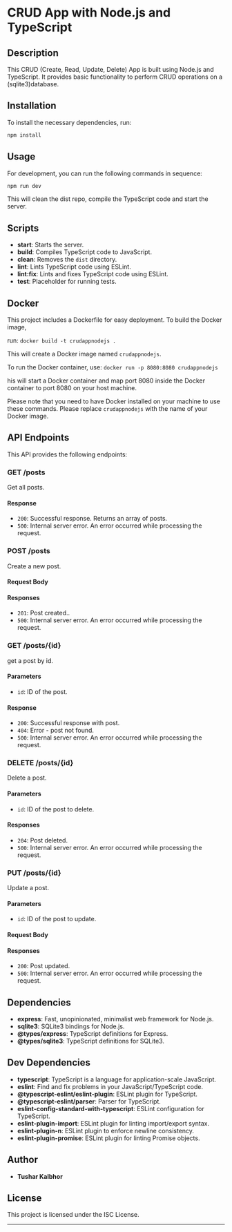 
# CRUD App with Node.js and TypeScript

## Description

This CRUD (Create, Read, Update, Delete) App is built using Node.js and TypeScript. It provides basic functionality to perform CRUD operations on a (sqlite3)database.

## Installation

To install the necessary dependencies, run:

```bash
npm install
```

## Usage

For development, you can run the following commands in sequence:
```bash
npm run dev
```
This will clean the dist repo, compile the TypeScript code and start the server.

## Scripts

- **start**: Starts the server.
- **build**: Compiles TypeScript code to JavaScript.
- **clean**: Removes the `dist` directory.
- **lint**: Lints TypeScript code using ESLint.
- **lint:fix**: Lints and fixes TypeScript code using ESLint.
- **test**: Placeholder for running tests.




## Docker

This project includes a Dockerfile for easy deployment. To build the Docker image,

run: ``docker build -t crudappnodejs .``

This will create a Docker image named `crudappnodejs`.

To run the Docker container, 
use:
``docker run -p 8080:8080 crudappnodejs``

his will start a Docker container and map port 8080 inside the Docker container to port 8080 on your host machine.

Please note that you need to have Docker installed on your machine to use these commands.
Please replace `crudappnodejs` with the name of your Docker image.

## API Endpoints

This API provides the following endpoints:

### GET /posts

Get all posts.

#### Response

- `200`: Successful response. Returns an array of posts.
- `500`: Internal server error. An error occurred while processing the request.

### POST /posts

Create a new post.

#### Request Body
#### Responses

- `201`: Post created..
- `500`: Internal server error. An error occurred while processing the request.

### GET /posts/{id}

get a post by id.

#### Parameters

- `id`: ID of the post.
#### Response

- `200`: Successful response with post.
- `404`: Error - post not found.
- `500`: Internal server error. An error occurred while processing the request.


### DELETE /posts/{id}

Delete a post.

#### Parameters

- `id`: ID of the post to delete.

#### Responses

- `204`: Post deleted.
- `500`: Internal server error. An error occurred while processing the request.

### PUT /posts/{id}

Update a post.

#### Parameters

- `id`: ID of the post to update.

#### Request Body

#### Responses

- `200`: Post updated.
- `500`: Internal server error. An error occurred while processing the request.
## Dependencies

- **express**: Fast, unopinionated, minimalist web framework for Node.js.
- **sqlite3**: SQLite3 bindings for Node.js.
- **@types/express**: TypeScript definitions for Express.
- **@types/sqlite3**: TypeScript definitions for SQLite3.

## Dev Dependencies

- **typescript**: TypeScript is a language for application-scale JavaScript.
- **eslint**: Find and fix problems in your JavaScript/TypeScript code.
- **@typescript-eslint/eslint-plugin**: ESLint plugin for TypeScript.
- **@typescript-eslint/parser**: Parser for TypeScript.
- **eslint-config-standard-with-typescript**: ESLint configuration for TypeScript.
- **eslint-plugin-import**: ESLint plugin for linting import/export syntax.
- **eslint-plugin-n**: ESLint plugin to enforce newline consistency.
- **eslint-plugin-promise**: ESLint plugin for linting Promise objects.

## Author

- **Tushar Kalbhor**

## License

This project is licensed under the ISC License.

---
